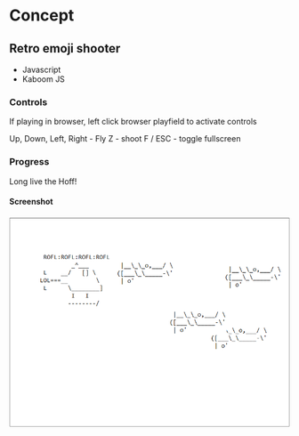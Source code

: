 # Concept

## Retro emoji shooter

* Javascript
* Kaboom JS

### Controls

If playing in browser, left click browser playfield to activate controls

Up, Down, Left, Right - Fly
Z - shoot
F / ESC - toggle fullscreen

### Progress

Long live the Hoff!

#### Screenshot
![screenshot](/assets/readme/image1.png)